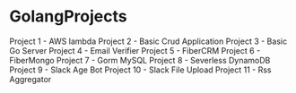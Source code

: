 # GolangProjects

Project 1 - AWS lambda
Project 2 - Basic Crud Application
Project 3 - Basic Go Server
Project 4 - Email Verifier
Project 5 - FiberCRM
Project 6 - FiberMongo
Project 7 - Gorm MySQL
Project 8 - Severless DynamoDB
Project 9 - Slack Age Bot
Project 10 - Slack File Upload
Project 11 - Rss Aggregator
